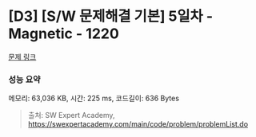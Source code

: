 # [D3] [S/W 문제해결 기본] 5일차 - Magnetic - 1220 

[문제 링크](https://swexpertacademy.com/main/code/problem/problemDetail.do?contestProbId=AV14hwZqABsCFAYD) 

### 성능 요약

메모리: 63,036 KB, 시간: 225 ms, 코드길이: 636 Bytes



> 출처: SW Expert Academy, https://swexpertacademy.com/main/code/problem/problemList.do